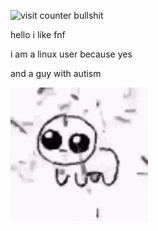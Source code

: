 ![visit counter bullshit](https://count.getloli.com/get/@SyncGit12.github.readme?theme=rule34)

hello i like fnf


i am a linux user because yes


and a guy with autism

![yippee](yippee-creature-funny-dance.gif)
